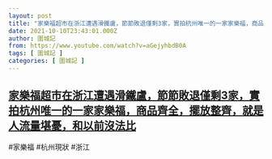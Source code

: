 ```yaml
---
layout: post
title: "家樂福超市在浙江遭遇滑鐵盧，節節敗退僅剩3家，實拍杭州唯一的一家家樂福，商品齊全，擺放整齊，就是人流量堪憂，和以前沒法比"
date: 2021-10-10T23:43:01.000Z
author: 圍城記
from: https://www.youtube.com/watch?v=aGejyhbdB0A
tags: [ 圍城記 ]
categories: [ 圍城記 ]
---
```

<!--1633909381000-->
[家樂福超市在浙江遭遇滑鐵盧，節節敗退僅剩3家，實拍杭州唯一的一家家樂福，商品齊全，擺放整齊，就是人流量堪憂，和以前沒法比](https://www.youtube.com/watch?v=aGejyhbdB0A)
------

<div>
#家樂福 #杭州現狀 #浙江
</div>
